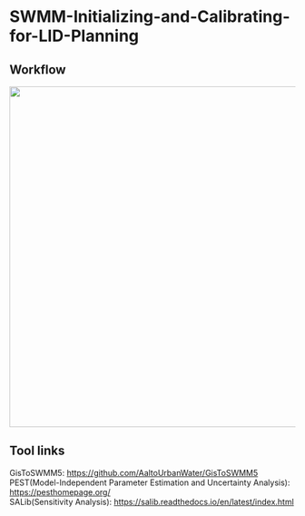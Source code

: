 # SWMM-Initializing-and-Calibrating-for-LID-Planning
## Workflow  
  <img src="https://user-images.githubusercontent.com/88581752/221405256-1acde5dc-7a7d-481e-a53a-f32c2ecb2c65.png" width="600" height="600">
  
## Tool links
GisToSWMM5: https://github.com/AaltoUrbanWater/GisToSWMM5  
PEST(Model-Independent Parameter Estimation and Uncertainty Analysis): https://pesthomepage.org/  
SALib(Sensitivity Analysis): https://salib.readthedocs.io/en/latest/index.html
